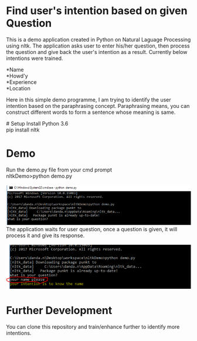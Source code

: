 # Find user's intention based on given Question
  This is a demo application created in Python on Natural Laguage Processing using nltk. The application asks user to enter his/her question, then process the question and give back the user's intention as a result. Currently below intentions were trained.
  
  *Name<br />*Howd'y<br />*Experience<br />*Location<br />
  <p>Here in this simple demo programme, I am trying  to identify the user intention based on the paraphrasing concept. Paraphrasing means, you can construct different words to form a sentence whose meaning is same.</p>
# Setup
  Install Python 3.6 <br/>
  pip install nltk

# Demo
  Run the demo.py file from your cmd prompt<br />
     nltkDemo>python demo.py<br />     
      <img src="/screenshots/1.PNG" alt="img 1"/>
      <br/>
  The application waits for user question, once a question is given, it will process it and give its response.<br />  
    <img src="/screenshots/2.PNG" alt="img 2"/> <br/>
    
# Further Development
  You can clone this repository and train/enhance further to identify more intentions.